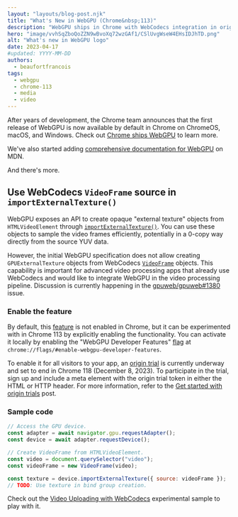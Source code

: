 ```yaml
---
layout: "layouts/blog-post.njk"
title: "What's New in WebGPU (Chrome&nbsp;113)"
description: "WebGPU ships in Chrome with WebCodecs integration in origin trial."
hero: "image/vvhSqZboQoZZN9wBvoXq72wzGAf1/CSlUvgWseW4EHsIDJhTD.png"
alt: "What's new in WebGPU logo"
date: 2023-04-17
#updated: YYYY-MM-DD
authors:
  - beaufortfrancois
tags:
  - webgpu
  - chrome-113
  - media
  - video
---
```


After years of development, the Chrome team announces that the first release of WebGPU is now available by default in Chrome on ChromeOS, macOS, and Windows. Check out [Chrome ships WebGPU](/blog/webgpu-release) to learn more.

We've also started adding [comprehensive documentation for WebGPU](https://developer.mozilla.org/docs/Web/API/WebGPU_API) on MDN.

And there's more.

## Use WebCodecs `VideoFrame` source in `importExternalTexture()`

WebGPU exposes an API to create opaque "external texture" objects from `HTMLVideoElement` through [`importExternalTexture()`](https://www.w3.org/TR/webgpu/#dom-gpudevice-importexternaltexture). You can use these objects to sample the video frames efficiently, potentially in a 0-copy way directly from the source YUV data.

However, the initial WebGPU specification does not allow creating `GPUExternalTexture` objects from WebCodecs [`VideoFrame`](https://developer.mozilla.org/docs/Web/API/VideoFrame) objects. This capability is important for advanced video processing apps that already use WebCodecs and would like to integrate WebGPU in the video processing pipeline. Discussion is currently happening in the [gpuweb/gpuweb#1380](https://github.com/gpuweb/gpuweb/issues/1380) issue.

### Enable the feature

By default, this [feature](https://chromestatus.com/feature/5078348864159744) is not enabled in Chrome, but it can be experimented with in Chrome&nbsp;113 by explicitly enabling the functionality. You can activate it locally by enabling the "WebGPU Developer Features" [flag](/docs/web-platform/chrome-flags/#chromeflags) at `chrome://flags/#enable-webgpu-developer-features`.

To enable it for all visitors to your app, an [origin trial](/origintrials/#/view_trial/1705738358866575361) is currently underway and set to end in Chrome&nbsp;118 (December 8, 2023).  To participate in the trial, sign up and include a meta element with the origin trial token in either the HTML or HTTP header. For more information, refer to the [Get started with origin trials](/docs/web-platform/origin-trials/) post.

### Sample code

```js
// Access the GPU device.
const adapter = await navigator.gpu.requestAdapter();
const device = await adapter.requestDevice();

// Create VideoFrame from HTMLVideoElement.
const video = document.querySelector("video");
const videoFrame = new VideoFrame(video);

const texture = device.importExternalTexture({ source: videoFrame });
// TODO: Use texture in bind group creation.
```

Check out the [Video Uploading with WebCodecs](https://webgpu.github.io/webgpu-samples/samples/videoUploadingWebCodecs) experimental sample to play with it.
